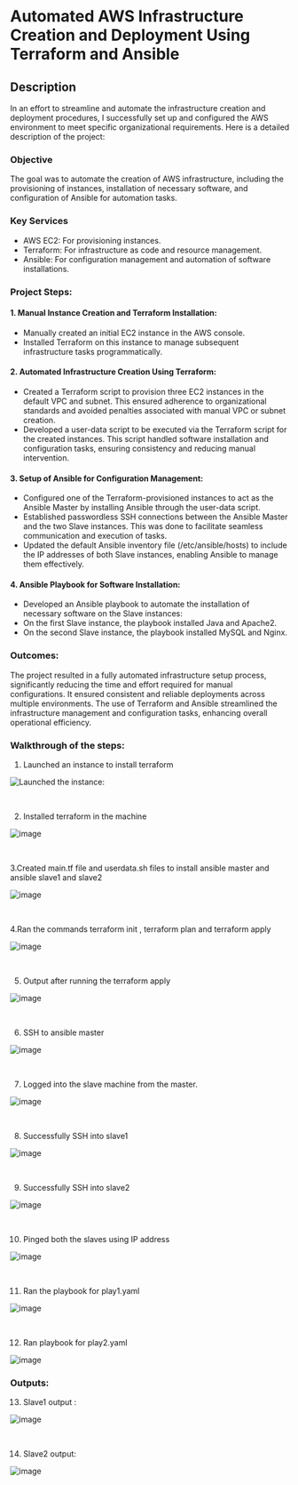 # Automated AWS Infrastructure Creation and Deployment Using Terraform and Ansible

## Description
In an effort to streamline and automate the infrastructure creation and deployment procedures, I successfully set up and configured the AWS environment to meet specific organizational requirements. Here is a detailed description of the project:
### Objective
The goal was to automate the creation of AWS infrastructure, including the provisioning of instances, installation of necessary software, and configuration of Ansible for automation tasks.
### Key Services
- AWS EC2: For provisioning instances.
- Terraform: For infrastructure as code and resource management.
- Ansible: For configuration management and automation of software installations.
### Project Steps:
#### 1. Manual Instance Creation and Terraform Installation:
- Manually created an initial EC2 instance in the AWS console.
- Installed Terraform on this instance to manage subsequent infrastructure tasks programmatically.
#### 2. Automated Infrastructure Creation Using Terraform:
- Created a Terraform script to provision three EC2 instances in the default VPC and subnet. This ensured adherence to organizational standards and avoided penalties associated with manual VPC or subnet creation.
- Developed a user-data script to be executed via the Terraform script for the created instances. This script handled software installation and configuration tasks, ensuring consistency and reducing manual intervention.
#### 3. Setup of Ansible for Configuration Management:
- Configured one of the Terraform-provisioned instances to act as the Ansible Master by installing Ansible through the user-data script.
- Established passwordless SSH connections between the Ansible Master and the two Slave instances. This was done to facilitate seamless communication and execution of tasks.
- Updated the default Ansible inventory file (/etc/ansible/hosts) to include the IP addresses of both Slave instances, enabling Ansible to manage them effectively.
#### 4. Ansible Playbook for Software Installation:
- Developed an Ansible playbook to automate the installation of necessary software on the Slave instances:
- On the first Slave instance, the playbook installed Java and Apache2.
- On the second Slave instance, the playbook installed MySQL and Nginx.
### Outcomes:
The project resulted in a fully automated infrastructure setup process, significantly reducing the time and effort required for manual configurations. It ensured consistent and reliable deployments across multiple environments. The use of Terraform and Ansible streamlined the infrastructure management and configuration tasks, enhancing overall operational efficiency.

### Walkthrough of the steps:
1. Launched an instance to install terraform  

![Launched the instance:](https://github.com/anjupoulose03/Automated-AWS-Infrastructure-Creation-and-Deployment-Using-Terraform-and-Ansible/assets/159629591/32eedbc9-bb27-415a-bc22-16776192ce4a)  

<br>

2. Installed terraform in the machine

![image](https://github.com/anjupoulose03/Automated-AWS-Infrastructure-Creation-and-Deployment-Using-Terraform-and-Ansible/assets/159629591/1de47a1e-bdce-4960-b218-e977505e6e2d)

<br>

3.Created main.tf file and userdata.sh files to install ansible master and ansible slave1 and slave2

![image](https://github.com/anjupoulose03/Automated-AWS-Infrastructure-Creation-and-Deployment-Using-Terraform-and-Ansible/assets/159629591/ee3010c5-4e07-44fd-af76-a2c368609381)

<br>

4.Ran the commands terraform init , terraform plan and terraform apply

![image](https://github.com/anjupoulose03/Automated-AWS-Infrastructure-Creation-and-Deployment-Using-Terraform-and-Ansible/assets/159629591/8c18bafa-024d-457e-b499-e4ae0d1a67a1)

<br>

5. Output after running the terraform apply

![image](https://github.com/anjupoulose03/Automated-AWS-Infrastructure-Creation-and-Deployment-Using-Terraform-and-Ansible/assets/159629591/c28250d6-99bd-4c82-93af-81be0ad048b2)

<br>

6. SSH to ansible master

![image](https://github.com/anjupoulose03/Automated-AWS-Infrastructure-Creation-and-Deployment-Using-Terraform-and-Ansible/assets/159629591/9053b81b-90ae-4d5c-af71-c2bc0e726853)

<br>

7. Logged into the slave machine from the master.

![image](https://github.com/anjupoulose03/Automated-AWS-Infrastructure-Creation-and-Deployment-Using-Terraform-and-Ansible/assets/159629591/26c781f2-7c2a-4c88-b363-d4068a633245)

<br>

8. Successfully SSH into slave1

![image](https://github.com/anjupoulose03/Automated-AWS-Infrastructure-Creation-and-Deployment-Using-Terraform-and-Ansible/assets/159629591/01b6d0ac-875f-4721-848b-6786e51bc0e2)

<br>

9. Successfully SSH into slave2

![image](https://github.com/anjupoulose03/Automated-AWS-Infrastructure-Creation-and-Deployment-Using-Terraform-and-Ansible/assets/159629591/424e6871-ef1e-4614-8592-99a3440372a2)

<br>

10. Pinged both the slaves using IP address

![image](https://github.com/anjupoulose03/Automated-AWS-Infrastructure-Creation-and-Deployment-Using-Terraform-and-Ansible/assets/159629591/c00c7e63-3a8b-400a-8911-d7379b9911a4)

<br>

11. Ran the playbook for play1.yaml

![image](https://github.com/anjupoulose03/Automated-AWS-Infrastructure-Creation-and-Deployment-Using-Terraform-and-Ansible/assets/159629591/153ce624-30ce-47f6-ae0f-f393b1de4dee)

<br>

12. Ran playbook for play2.yaml

![image](https://github.com/anjupoulose03/Automated-AWS-Infrastructure-Creation-and-Deployment-Using-Terraform-and-Ansible/assets/159629591/54382e3b-9bd9-4a64-8c53-ad29031410ea)

### Outputs:

13. Slave1 output :

![image](https://github.com/anjupoulose03/Automated-AWS-Infrastructure-Creation-and-Deployment-Using-Terraform-and-Ansible/assets/159629591/74638506-fed6-4fff-b3ae-155633bee984)

<br>

14. Slave2 output:

![image](https://github.com/anjupoulose03/Automated-AWS-Infrastructure-Creation-and-Deployment-Using-Terraform-and-Ansible/assets/159629591/4497e152-72ed-4c9f-ab2a-068040b2e8d1)











